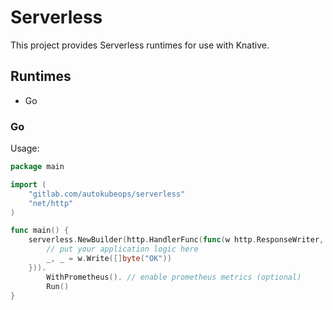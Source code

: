 # Serverless

This project provides Serverless runtimes for use with Knative.

## Runtimes

* Go


### Go

Usage:

```go
package main

import (
	"gitlab.com/autokubeops/serverless"
	"net/http"
)

func main() {
	serverless.NewBuilder(http.HandlerFunc(func(w http.ResponseWriter, r *http.Request) {
		// put your application logic here
		_, _ = w.Write([]byte("OK"))
	})).
		WithPrometheus(). // enable prometheus metrics (optional)
		Run()
}
```
